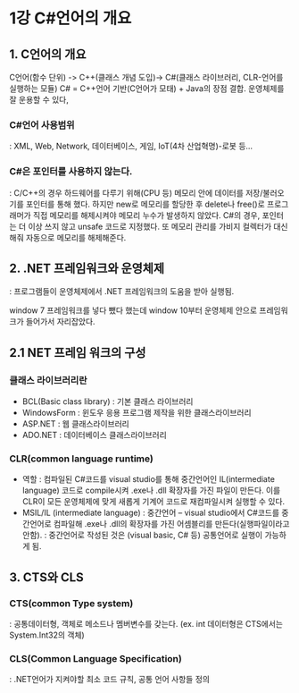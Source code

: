 # 1강 C#언어의 개요

## 1. C언어의 개요
C언어(함수 단위) -> C++(클래스 개념 도입)-> C#(클래스 라이브러리, CLR-언어를 실행하는 모듈)
C# = C++언어 기반(C언어가 모태) + Java의 장점 결합.
운영체제를 잘 운용할 수 있다,

### C#언어 사용범위
: XML, Web, Network, 데이터베이스, 게임, IoT(4차 산업혁명)-로봇 등…

### C#은 포인터를 사용하지 않는다.
: C/C++의 경우 하드웨어를 다루기 위해(CPU 등) 메모리 안에 데이터를 저장/불러오기를 포인터를 통해 했다. 하지만 new로 메모리를 할당한 후 delete나 free()로 프로그래머가 직접 메모리를 해제시켜야 메모리 누수가 발생하지 않았다.
C#의 경우, 포인터는 더 이상 쓰지 않고 unsafe 코드로 지정했다. 또 메모리 관리를 가비지 컬렉터가 대신해줘 자동으로 메모리를 해제해준다.

## 2. .NET 프레임워크와 운영체제
: 프로그램들이 운영체제에서 .NET 프레임워크의 도움을 받아 실행됨.

window 7 프레임워크를 넣다 뺐다 했는데 window 10부터 운영체제 안으로 프레임워크가 들어가서 자리잡았다.

## 2.1 NET 프레임 워크의 구성

### 클래스 라이브러리란
- BCL(Basic class library) : 기본 클래스 라이브러리
- WindowsForm : 윈도우 응용 프로그램 제작을 위한 클래스라이브러리
- ASP.NET : 웹 클래스라이브러리
- ADO.NET : 데이터베이스 클래스라이브러리


### CLR(common language runtime)
- 역할 : 컴파일된 C#코드를 visual studio를 통해 중간언어인 IL(intermediate language) 코드로 compile시켜 .exe나 .dll 확장자를 가진 파일이 만든다. 이를 CLR이 모든 운영체제에 맞게 새롭게 기계어 코드로 재컴파일시켜 실행할 수 있다.
- MSIL/IL (intermediate language) : 중간언어 – visual studio에서 C#코드를 중간언어로 컴파일해 .exe나 .dll의 확장자를 가진 어셈블리를 만든다(실행파일이라고 안함).
: 중간언어로 작성된 것은 (visual basic, C# 등) 공통언어로 실행이 가능하게 됨.

## 3. CTS와 CLS

### CTS(common Type system)
 : 공통데이터형, 객체로 메소드나 멤버변수를 갖는다.
(ex. int 데이터형은 CTS에서는 System.Int32의 객체)

### CLS(Common Language Specification)
: .NET언어가 지켜야할 최소 코드 규칙, 공통 언어 사항들 정의

